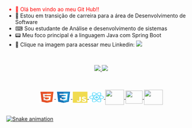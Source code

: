 <div>
         <ul>
                <li style="color: red">👋 Olá bem vindo ao meu Git Hub!!</li>
                 <li>👀 Estou em transição de carreira para a área de Desenvolvimento de Software</li>
                 <li>⌨ Sou estudante de Análise e desenvolvimento de sistemas</li>
                 <li>📟 Meu foco principal é a linguagem Java com Spring Boot</li>
                 <li>🔗 Clique na imagem para acessar meu Linkedin: <a href="https://www.linkedin.com/in/sandrofernandodossantos" target="_blank"><img heigth = "20" width = "20" src="https://cdn.jsdelivr.net/gh/devicons/devicon/icons/linkedin/linkedin-original.svg" /></a></li>
          </ul>
<div/>         

##
         
</br>   
<div align="center">
  <a href="https://github.com/sandrosantos89">
  <img height="150em" src="https://github-readme-stats.vercel.app/api?username=sandrosantos89&show_icons=true&theme=dark&include_all_commits=true&count_private=true"/>
  <img height="150em" src="https://github-readme-stats.vercel.app/api/top-langs/?username=sandrosantos89&layout=compact&langs_count=7&theme=dark"/>
</div>
         
         
 ##
         
         
<div style="display: inline_block" align="center"><br>  
  <img align="center" height="30" width="40" src="https://raw.githubusercontent.com/devicons/devicon/master/icons/html5/html5-original.svg">
  <img align="center" height="30" width="40" src="https://raw.githubusercontent.com/devicons/devicon/master/icons/css3/css3-original.svg">
  <img align="center" height="30" width="40" src="https://raw.githubusercontent.com/devicons/devicon/master/icons/javascript/javascript-plain.svg">
  <img align="center" height="30" width="40" src="https://raw.githubusercontent.com/devicons/devicon/master/icons/react/react-original.svg">
  <img align="center" height="40" width="50" src="https://cdn.jsdelivr.net/gh/devicons/devicon/icons/php/php-plain.svg" />
  <img align="center" height="35" width="45" src="https://cdn.jsdelivr.net/gh/devicons/devicon/icons/java/java-original.svg" />
  <img align="center" height="40" width="50" src="https://cdn.jsdelivr.net/gh/devicons/devicon/icons/salesforce/salesforce-original.svg"/>
</div>
         
##
 
![Snake animation](https://github.com/sandrosantos89/sandrosantos89/blob/output/github-contribution-grid-snake.svg)

